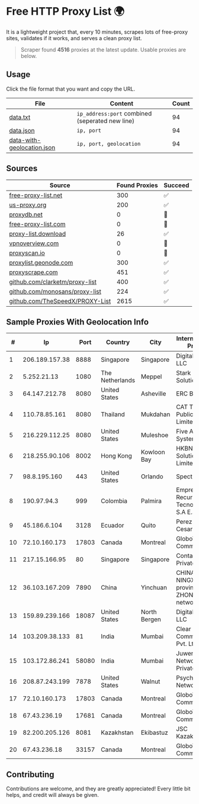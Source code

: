 
# Free HTTP Proxy List 🌍

It is a lightweight project that, every 10 minutes, scrapes lots of free-proxy sites, validates if it works, and serves a clean proxy list.


> Scraper found **4516** proxies at the latest update. Usable proxies are below.

## Usage

Click the file format that you want and copy the URL.


|File|Content|Count|
|----|-------|-----|
|[data.txt](https://raw.githubusercontent.com/themiralay/Proxy-List-World/master/data.txt)|`ip_address:port` combined (seperated new line)|94|
|[data.json](https://raw.githubusercontent.com/themiralay/Proxy-List-World/master/data.json)|`ip, port`|94|
|[data-with-geolocation.json](https://raw.githubusercontent.com/themiralay/Proxy-List-World/master/data-with-geolocation.json)|`ip, port, geolocation`|94|

## Sources

|Source|Found Proxies|Succeed|
|------|-------------|-------|
|[free-proxy-list.net](https://free-proxy-list.net)|300|✅|
|[us-proxy.org](https://www.us-proxy.org)|200|✅|
|[proxydb.net](http://proxydb.net)|0|🚫|
|[free-proxy-list.com](https://free-proxy-list.com/?page=&port=&type%5B%5D=http&type%5B%5D=https&up_time=0&search=Search)|0|🚫|
|[proxy-list.download](https://www.proxy-list.download/HTTP)|26|✅|
|[vpnoverview.com](https://vpnoverview.com/privacy/anonymous-browsing/free-proxy-servers)|0|🚫|
|[proxyscan.io](https://www.proxyscan.io)|0|🚫|
|[proxylist.geonode.com](https://proxylist.geonode.com/api/proxy-list?limit=300&page=1&sort_by=lastChecked&sort_type=desc&protocols=http,https)|300|✅|
|[proxyscrape.com](https://api.proxyscrape.com/v2/?request=displayproxies&protocol=http&timeout=10000&country=all&ssl=all&anonymity=all)|451|✅|
|[github.com/clarketm/proxy-list](https://raw.githubusercontent.com/clarketm/proxy-list/master/proxy-list-raw.txt)|400|✅|
|[github.com/monosans/proxy-list](https://raw.githubusercontent.com/monosans/proxy-list/main/proxies/http.txt)|224|✅|
|[github.com/TheSpeedX/PROXY-List](https://raw.githubusercontent.com/TheSpeedX/PROXY-List/master/http.txt)|2615|✅|


## Sample Proxies With Geolocation Info

|#|Ip|Port|Country|City|Internet Service Provider|
|-|--|----|-------|----|-------------------------|
|1|206.189.157.38|8888|Singapore|Singapore|DigitalOcean, LLC|
|2|5.252.21.13|1080|The Netherlands|Meppel|Stark Industries Solutions LTD|
|3|64.147.212.78|8080|United States|Asheville|ERC Broadband|
|4|110.78.85.161|8080|Thailand|Mukdahan|CAT Telecom Public Company Limited|
|5|216.229.112.25|8080|United States|Muleshoe|Five Area Systems, LLC|
|6|218.255.90.106|8002|Hong Kong|Kowloon Bay|HKBN Enterprise Solutions HK Limited|
|7|98.8.195.160|443|United States|Orlando|Spectrum|
|8|190.97.94.3|999|Colombia|Palmira|Empresa de Recursos Tecnologicos S.A E.S.P|
|9|45.186.6.104|3128|Ecuador|Quito|Perez Tito Julio Cesar|
|10|72.10.160.173|17803|Canada|Montreal|GloboTech Communications|
|11|217.15.166.95|80|Singapore|Singapore|Contabo Asia Private Limited|
|12|36.103.167.209|7890|China|Yinchuan|CHINANET NINGXIA province ZHONGWEI IDC network|
|13|159.89.239.166|18087|United States|North Bergen|DigitalOcean, LLC|
|14|103.209.38.133|81|India|Mumbai|Clear Beam Communications Pvt. Ltd.|
|15|103.172.86.241|58080|India|Mumbai|Juweriyah Networks Private Limited|
|16|208.87.243.199|7878|United States|Walnut|Psychz Networks|
|17|72.10.160.173|17803|Canada|Montreal|GloboTech Communications|
|18|67.43.236.19|17681|Canada|Montreal|GloboTech Communications|
|19|82.200.205.126|8081|Kazakhstan|Ekibastuz|JSC Kazakhtelecom|
|20|67.43.236.18|33157|Canada|Montreal|GloboTech Communications|



## Contributing

Contributions are welcome, and they are greatly appreciated! Every
little bit helps, and credit will always be given.

